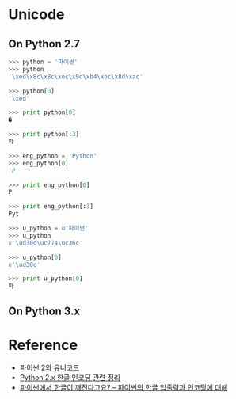 # Unicode 

## On Python 2.7

```python
>>> python = '파이썬'
>>> python
'\xed\x8c\x8c\xec\x9d\xb4\xec\x8d\xac'

>>> python[0]
'\xed'

>>> print python[0]
�

>>> print python[:3]
파

>>> eng_python = 'Python'
>>> eng_python[0]
'P'

>>> print eng_python[0]
P

>>> print eng_python[:3]
Pyt

>>> u_python = u'파이썬'
>>> u_python
u'\ud30c\uc774\uc36c'

>>> u_python[0]
u'\ud30c'

>>> print u_python[0]
파
```

## On Python 3.x



# Reference

* [파이썬 2와 유니코드](https://www.slideshare.net/LeeSeongjoo/2-17395073)
* [Python 2.x 한글 인코딩 관련 정리](https://libsora.so/posts/python-hangul/)
* [파이썬에서 한글이 깨진다고요? – 파이썬의 한글 입출력과 인코딩에 대해](https://soooprmx.com/archives/4912)

